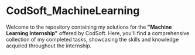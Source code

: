 # CodSoft_MachineLearning
Welcome to the repository containing my solutions for the **"Machine Learning Internship"** offered by CodSoft. Here, you'll find a comprehensive collection of my completed tasks, showcasing the skills and knowledge acquired throughout the internship.
